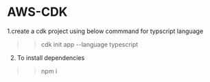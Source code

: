 # AWS-CDK
1.create a cdk project using below commmand for typscript language
>>cdk init app --language typescript

2. To install dependencies 
>>npm i
